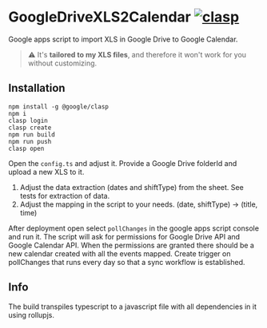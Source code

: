 # GoogleDriveXLS2Calendar [![clasp](https://img.shields.io/badge/built%20with-clasp-4285f4.svg)](https://github.com/google/clasp)

Google apps script to import XLS in Google Drive to Google Calendar.
> :warning: It's **tailored to my XLS files**, and therefore it won't work for you without customizing.

## Installation
```
npm install -g @google/clasp
npm i
clasp login
clasp create
npm run build
npm run push
clasp open
```
Open the `config.ts` and adjust it.
Provide a Google Drive folderId and upload a new XLS to it.
1. Adjust the data extraction (dates and shiftType) from the sheet. See tests for extraction of data.
2. Adjust the mapping in the script to your needs. (date, shiftType) -> (title, time)

After deployment open select `pollChanges` in the google apps script console and run it. The script will ask for permissions for Google Drive API and Google Calendar API. When the permissions are granted there should be a new calendar created with all the events mapped.
Create trigger on pollChanges that runs every day so that a sync workflow is established.

## Info
The build transpiles typescript to a javascript file with all dependencies in it using rollupjs.

